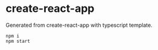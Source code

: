 # create-react-app

Generated from create-react-app with typescript template.

```
npm i
npm start
```
